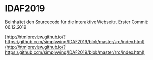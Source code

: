 # IDAF2019

Beinhaltet den Sourcecode für die Interaktive Webseite.
Erster Commit: 06.12.2019

[http://htmlpreview.github.io/?https://github.com/simplywing/IDAF2019/blob/master/src/index.html](http://htmlpreview.github.io/?https://github.com/simplywing/IDAF2019/blob/master/src/index.html)